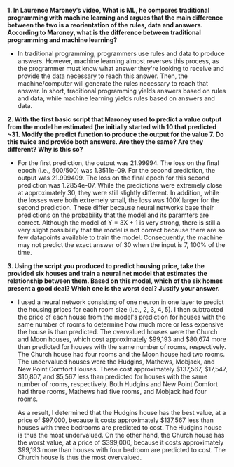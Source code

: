 **1. In Laurence Maroney’s video, What is ML, he compares traditional programming with machine learning and argues that the main difference between the two is a reorientation of the rules, data and answers. According to Maroney, what is the difference between traditional programming and machine learning?**

* In traditional programming, programmers use rules and data to produce answers. However, machine learning almost reverses this process, as the programmer must know what answer they're looking to receive and provide the data necessary to reach this answer.  Then, the machine/computer will generate the rules necessary to reach that answer. In short, traditional programming yields answers based on rules and data, while machine learning yields rules based on answers and data.

**2. With the first basic script that Maroney used to predict a value output from the model he estimated (he initially started with 10 that predicted ~31. Modify the predict function to produce the output for the value 7. Do this twice and provide both answers. Are they the same? Are they different? Why is this so?**

* For the first prediction, the output was 21.99994. The loss on the final epoch (i.e., 500/500) was 1.3511e-09. For the second prediction, the output was 21.999409. The loss on the final epoch for this second prediction was 1.2854e-07. While the predictions were extremely close at approximately 30, they were still slightly different. In addition, while the losses were both extremely small, the loss was 100X larger for the second prediction. These differ because neural networks base their predictions on the probability that the model and its paramters are correct.  Although the model of Y = 3X + 1 is very strong, there is still a very slight possibility that the model is not correct because there are so few datapoints available to train the model.  Consequently, the machine may not predict the exact answer of 30 when the input is 7, 100% of the time.

**3. Using the script you produced to predict housing price, take the provided six houses and train a neural net model that estimates the relationship between them. Based on this model, which of the six homes present a good deal? Which one is the worst deal? Justify your answer.**

* I used a neural network consisting of one neuron in one layer to predict the housing prices for each room size (i.e., 2, 3, 4, 5).  I then subtracted the price of each house from the model's prediction for houses with the same number of rooms to determine how much more or less expensive the house is than predicted.  The overvalued houses were the Church and Moon houses, which cost approximately $99,193 and $80,674 more than predicted for houses with the same number of rooms, respectively.  The Church house had four rooms and the Moon house had two rooms.  The undervalued houses were the Hudgins, Mathews, Mobjack, and New Point Comfort Houses.  These cost approximately $137,567, $17,547, $10,807, and $5,567 less than predicted for houses with the same number of rooms, respectively.  Both Hudgins and New Point Comfort had three rooms, Mathews had five rooms, and Mobjack had four rooms.
 
  As a result, I determined that the Hudgins house has the best value, at a price of $97,000, because it costs approximately $137,567 less than houses with three bedrooms are  predicted to cost.  The Hudgins house is thus the most undervalued.  On the other hand, the Church house has the worst value, at a price of $399,000, because it costs approximately $99,193 more than houses with four bedroom are predicted to cost.  The Church house is thus the most overvalued.
